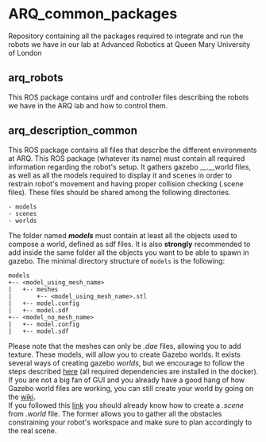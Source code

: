 # ARQ_common_packages
Repository containing all the packages required to integrate and run the robots we have in our lab at Advanced Robotics at Queen Mary University of London

## arq_robots
This ROS package contains urdf and controller files describing the robots we have in the ARQ lab and how to control them.

## arq_description_common
This ROS package contains all files that describe the different environments at ARQ. This ROS package (whatever its name) must contain all required information regarding the robot's setup. It gathers gazebo __.__world files, as well as all the models required to display it and scenes in order to restrain robot's movement and having proper collision checking (.scene files). These files should be shared among the following directories.
```
- models
- scenes
- worlds
```
The folder named __*models*__ must contain at least all the objects used to compose a world, defined as sdf files. It is also **strongly** recommended to add inside the same folder all the objects you want to be able to spawn in gazebo.
The minimal directory structure of `models` is the following:
```
models
+-- <model_using_mesh_name>
|   +-- meshes
|       +-- <model_using_mesh_name>.stl
|   +-- model.config
|   +-- model.sdf
+-- <model_no_mesh_name>
|   +-- model.config
|   +-- model.sdf
```
Please note that the meshes can only be *.dae* files, allowing you to add texture. These models, will allow you to create Gazebo worlds. It exists several ways of creating gazebo *worlds*, but we encourage to follow the steps described [here](https://shadow-experimental.readthedocs.io/en/latest/user_guide/1_6_software_description.html#creating-a-new-world-scene) (all required dependencies are installed in the docker). If you are not a big fan of GUI and you already have a good hang of how Gazebo world files are working, you can still create your world by going on the [wiki](https://github.com/ARQ-CRISP/ARQ_common_packages/wiki/How-to-create-a-Gazebo-world-without-using-the-GUI). </br>
If you followed this [link](https://shadow-experimental.readthedocs.io/en/latest/user_guide/1_6_software_description.html#creating-a-new-world-scene) you should already know how to create a *.scene* from *.world* file. The former allows you to gather all the obstacles constraining your robot's workspace and make sure to plan accordingly to the real scene.
